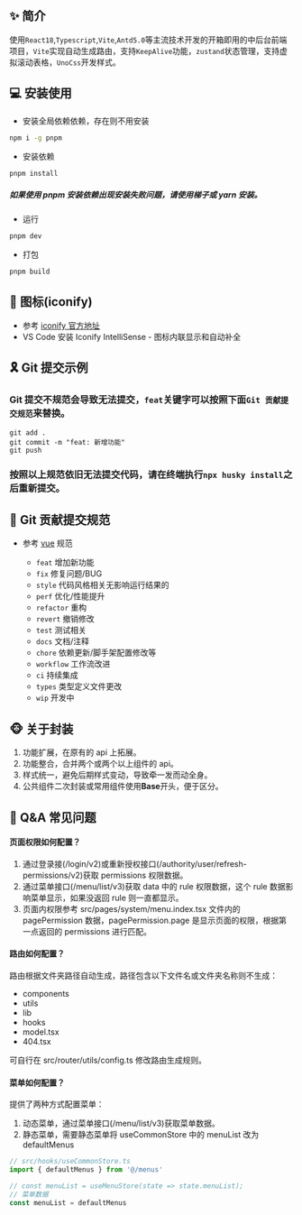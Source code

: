 ## ✨ 简介

使用`React18`,`Typescript`,`Vite`,`Antd5.0`等主流技术开发的开箱即用的中后台前端项目，`Vite`实现自动生成路由，支持`KeepAlive`功能，`zustand`状态管理，支持虚拟滚动表格，`UnoCss`开发样式。

## 💻 安装使用

- 安装全局依赖依赖，存在则不用安装

```bash
npm i -g pnpm
```

- 安装依赖

```bash
pnpm install
```

##### 如果使用 pnpm 安装依赖出现安装失败问题，请使用梯子或 yarn 安装。

- 运行

```bash
pnpm dev
```

- 打包

```bash
pnpm build
```

## 🧩 图标(iconify)

- 参考 [iconify 官方地址](https://icon-sets.iconify.design/)
- VS Code 安装 Iconify IntelliSense - 图标内联显示和自动补全

## 🎗️ Git 提交示例

### Git 提交不规范会导致无法提交，`feat`关键字可以按照下面`Git 贡献提交规范`来替换。

```
git add .
git commit -m "feat: 新增功能"
git push
```

### 按照以上规范依旧无法提交代码，请在终端执行`npx husky install`之后重新提交。

## 🎯 Git 贡献提交规范

- 参考 [vue](https://github.com/vuejs/vue/blob/dev/.github/COMMIT_CONVENTION.md) 规范

  - `feat` 增加新功能
  - `fix` 修复问题/BUG
  - `style` 代码风格相关无影响运行结果的
  - `perf` 优化/性能提升
  - `refactor` 重构
  - `revert` 撤销修改
  - `test` 测试相关
  - `docs` 文档/注释
  - `chore` 依赖更新/脚手架配置修改等
  - `workflow` 工作流改进
  - `ci` 持续集成
  - `types` 类型定义文件更改
  - `wip` 开发中

## 🐵 关于封装

1. 功能扩展，在原有的 api 上拓展。
2. 功能整合，合并两个或两个以上组件的 api。
3. 样式统一，避免后期样式变动，导致牵一发而动全身。
4. 公共组件二次封装或常用组件使用**Base**开头，便于区分。

## 📕 Q&A 常见问题

#### 页面权限如何配置？

1. 通过登录接(/login/v2)或重新授权接口(/authority/user/refresh-permissions/v2)获取 permissions 权限数据。
2. 通过菜单接口(/menu/list/v3)获取 data 中的 rule 权限数据，这个 rule 数据影响菜单显示，如果没返回 rule 则一直都显示。
3. 页面内权限参考 src/pages/system/menu.index.tsx 文件内的 pagePermission 数据，pagePermission.page 是显示页面的权限，根据第一点返回的 permissions 进行匹配。

#### 路由如何配置？

路由根据文件夹路径自动生成，路径包含以下文件名或文件夹名称则不生成：

- components
- utils
- lib
- hooks
- model.tsx
- 404.tsx

可自行在 src/router/utils/config.ts 修改路由生成规则。

#### 菜单如何配置？

提供了两种方式配置菜单：

1. 动态菜单，通过菜单接口(/menu/list/v3)获取菜单数据。
2. 静态菜单，需要静态菜单将 useCommonStore 中的 menuList 改为 defaultMenus

```js
// src/hooks/useCommonStore.ts
import { defaultMenus } from '@/menus'

// const menuList = useMenuStore(state => state.menuList);
// 菜单数据
const menuList = defaultMenus
```
